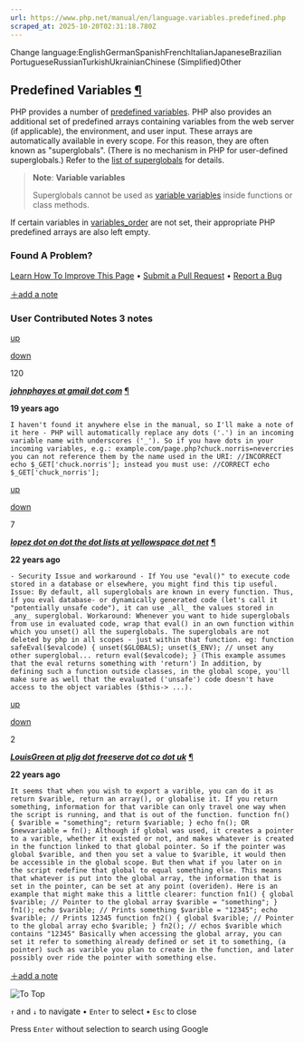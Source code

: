 ```yaml
---
url: https://www.php.net/manual/en/language.variables.predefined.php
scraped_at: 2025-10-20T02:31:18.780Z
---
```


Change language:EnglishGermanSpanishFrenchItalianJapaneseBrazilian PortugueseRussianTurkishUkrainianChinese (Simplified)Other

## Predefined Variables [¶](https://www.php.net/manual/en/language.variables.predefined.php\#language.variables.predefined)

PHP provides a number of
[predefined variables](https://www.php.net/manual/en/reserved.variables.php).
PHP also provides an additional set of predefined arrays
containing variables from the web server (if applicable), the
environment, and user input. These arrays are automatically available in
every scope. For this reason, they are often known as
"superglobals". (There is no mechanism in PHP for
user-defined superglobals.) Refer to the
[list of superglobals](https://www.php.net/manual/en/language.variables.superglobals.php)
for details.


> **Note**:
> **Variable variables**
>
> Superglobals cannot be used as
> [variable variables](https://www.php.net/manual/en/language.variables.variable.php)
> inside functions or class methods.

If certain variables in [variables\_order](https://www.php.net/manual/en/ini.core.php#ini.variables-order) are not set, their
appropriate PHP predefined arrays are also left empty.


### Found A Problem?

[Learn How To Improve This Page](https://github.com/php/doc-base/blob/master/README.md "This will take you to our contribution guidelines on GitHub")
•
[Submit a Pull Request](https://github.com/php/doc-en/blob/master/language/variables.xml)
•
[Report a Bug](https://github.com/php/doc-en/issues/new?body=From%20manual%20page:%20https:%2F%2Fphp.net%2Flanguage.variables.predefined%0A%0A---)

[＋add a note](https://www.php.net/manual/add-note.php?sect=language.variables.predefined&repo=en&redirect=https://www.php.net/manual/en/language.variables.predefined.php)

### User Contributed Notes 3 notes

[up](https://www.php.net/manual/vote-note.php?id=64336&page=language.variables.predefined&vote=up "Vote up!")

[down](https://www.php.net/manual/vote-note.php?id=64336&page=language.variables.predefined&vote=down "Vote down!")

120


[**_johnphayes at gmail dot com_**](https://www.php.net/manual/en/language.variables.predefined.php#64336) [¶](https://www.php.net/manual/en/language.variables.predefined.php#64336)

**19 years ago**

`I haven't found it anywhere else in the manual, so I'll make a note of it here - PHP will automatically replace any dots ('.') in an incoming variable name with underscores ('_'). So if you have dots in your incoming variables, e.g.:
example.com/page.php?chuck.norris=nevercries
you can not reference them by the name used in the URI:
//INCORRECT
echo $_GET['chuck.norris'];
instead you must use:
//CORRECT
echo $_GET['chuck_norris'];`

[up](https://www.php.net/manual/vote-note.php?id=28614&page=language.variables.predefined&vote=up "Vote up!")

[down](https://www.php.net/manual/vote-note.php?id=28614&page=language.variables.predefined&vote=down "Vote down!")

7


[**_lopez dot on dot the dot lists at yellowspace dot net_**](https://www.php.net/manual/en/language.variables.predefined.php#28614) [¶](https://www.php.net/manual/en/language.variables.predefined.php#28614)

**22 years ago**

`- Security Issue and workaround -
If You use "eval()" to execute code stored in a database or elsewhere, you might find this tip useful.
Issue:
By default, all superglobals are known in every function.
Thus, if you eval database- or dynamically generated code (let's call it "potentially unsafe code"), it can use _all_ the values stored in _any_ superglobal.
Workaround:
Whenever you want to hide superglobals from use in evaluated code, wrap that eval() in an own function within which you unset() all the superglobals. The superglobals are not deleted by php in all scopes - just within that function. eg:
function safeEval($evalcode) {
    unset($GLOBALS);
    unset($_ENV);
    // unset any other superglobal...
    return eval($evalcode);
}
(This example assumes that the eval returns something with 'return')
In addition, by defining such a function outside classes, in the global scope, you'll make sure as well that the evaluated ('unsafe') code doesn't have access to the object variables ($this-> ...).`

[up](https://www.php.net/manual/vote-note.php?id=30678&page=language.variables.predefined&vote=up "Vote up!")

[down](https://www.php.net/manual/vote-note.php?id=30678&page=language.variables.predefined&vote=down "Vote down!")

2


[**_LouisGreen at pljg dot freeserve dot co dot uk_**](https://www.php.net/manual/en/language.variables.predefined.php#30678) [¶](https://www.php.net/manual/en/language.variables.predefined.php#30678)

**22 years ago**

`It seems that when you wish to export a varible, you can do it as return $varible, return an array(), or globalise it. If you return something, information for that varible can only travel one way when the script is running, and that is out of the function.
function fn() {
$varible = "something";
return $variable;
}
echo fn();
OR
$newvariable = fn();
Although if global was used, it creates a pointer to a varible, whether it existed or not, and makes whatever is created in the function linked to that global pointer. So if the pointer was global $varible, and then you set a value to $varible, it would then be accessible in the global scope. But then what if you later on in the script redefine that global to equal something else. This means that whatever is put into the global array, the information that is set in the pointer, can be set at any point (overiden). Here is an example that might make this a little clearer:
function fn1() {
global $varible; // Pointer to the global array
$varible = "something";
}
fn1();
echo $varible; // Prints something
$varible = "12345";
echo $varible; // Prints 12345
function fn2() {
global $varible; // Pointer to the global array
echo $varible;
}
fn2(); // echos $varible which contains "12345"
Basically when accessing the global array, you can set it refer to something already defined or set it to something, (a pointer) such as varible you plan to create in the function, and later possibly over ride the pointer with something else.`

[＋add a note](https://www.php.net/manual/add-note.php?sect=language.variables.predefined&repo=en&redirect=https://www.php.net/manual/en/language.variables.predefined.php)

![To Top](https://www.php.net/images/to-top@2x.png)

`↑` and `↓` to navigate •
`Enter` to select •
`Esc` to close


Press `Enter` without
selection to search using Google